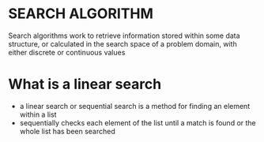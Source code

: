 # SEARCH ALGORITHM
Search algorithms work to retrieve information stored within some data structure, or calculated in the search space of a problem domain, with either discrete or continuous values

# What is a linear search
- a linear search or sequential search is a method for finding an element within a list
- sequentially checks each element of the list until a match is found or the whole list has been searched